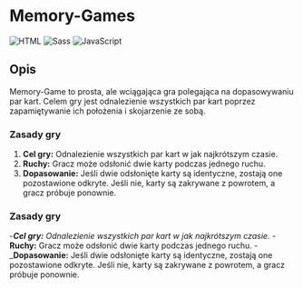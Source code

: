 # Memory-Games

![HTML](https://img.shields.io/badge/HTML5-E34F26?style=for-the-badge&logo=html5&logoColor=white)
![Sass](https://img.shields.io/badge/Sass-CC6699?style=for-the-badge&logo=sass&logoColor=white)
![JavaScript](https://img.shields.io/badge/JavaScript-323330?style=for-the-badge&logo=javascript&logoColor=F7DF1E)

## Opis
Memory-Game to prosta, ale wciągająca gra polegająca na dopasowywaniu par kart. Celem gry jest odnalezienie wszystkich par kart poprzez zapamiętywanie ich położenia i skojarzenie ze sobą.

### Zasady gry
1. **Cel gry:** Odnalezienie wszystkich par kart w jak najkrótszym czasie.
2. **Ruchy:** Gracz może odsłonić dwie karty podczas jednego ruchu.
3. **Dopasowanie:** Jeśli dwie odsłonięte karty są identyczne, zostają one pozostawione odkryte. Jeśli nie, karty są zakrywane z powrotem, a gracz próbuje ponownie.

### Zasady gry
-_**Cel gry:** Odnalezienie wszystkich par kart w jak najkrótszym czasie.
-_**Ruchy:** Gracz może odsłonić dwie karty podczas jednego ruchu.
-_**Dopasowanie:** Jeśli dwie odsłonięte karty są identyczne, zostają one pozostawione odkryte. Jeśli nie, karty są zakrywane z powrotem, a gracz próbuje ponownie.
